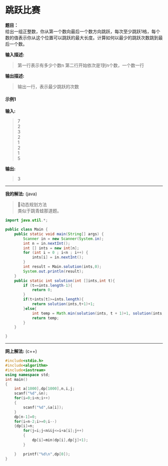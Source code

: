 # 跳跃比赛

**题目：**   
给出一组正整数，你从第一个数向最后一个数方向跳跃，每次至少跳跃1格，每个数的值表示你从这个位置可以跳跃的最大长度。计算如何以最少的跳跃次数跳到最后一个数。

**输入描述:**  
>第一行表示有多少个数n
>第二行开始依次是1到n个数，一个数一行  

**输出描述:**  
>输出一行，表示最少跳跃的次数 

#### 示例1     
**输入:**  
>7  
2  
3  
2  
1  
2  
1  
5  

**输出:**  
>3  

*********
__我的解法:__ (java)  
>动态规划方法  
类似于跳青蛙那道题。  

```java
import java.util.*;

public class Main {
    public static void main(String[] args) {
        Scanner in = new Scanner(System.in);
        int n = in.nextInt();
        int [] ints = new int[n];
        for (int i = 0 ; i<n ; i++) {
            ints[i] = in.nextInt();
        }
        int result = Main.solution(ints,0);
        System.out.println(result);
    }
    public static int solution(int []ints,int t){
        if (t==ints.length-1){
            return 0;
        }
        if(t+ints[t]>=ints.length){
            return solution(ints,t+1)+1;
        }else{
            int temp = Math.min(solution(ints, t + 1)+1, solution(ints, t + ints[t])+1);
            return temp;
        }
    }

}

```
*****
__网上解法:__ (c++) 

```cpp
#include<stdio.h>  
#include<algorithm>  
#include<iostream>  
using namespace std;  
int main()  
{  
    int a[1000],dp[1000],n,i,j;  
    scanf("%d",&n);  
    for(i=0;i<n;i++)  
    {  
        scanf("%d",&a[i]);  
    }  
    dp[n-1]=0;  
    for(i=n-2;i>=0;i--)  
    {dp[i]=n;  
        for(j=i;j<n&&j<=i+a[i];j++)  
        {  
            dp[i]=min(dp[i],dp[j]+1);  
        }  
      
    }   printf("%d\n",dp[0]);  
}  

```

